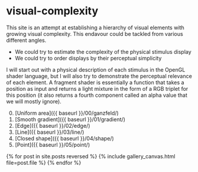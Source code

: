 # visual-complexity

This site is an attempt at establishing a hierarchy of visual elements with growing visual complexity.
This endavour could be tackled from various different angles.
* We could try to estimate the complexity of the physical stimulus display
* We could try to order displays by their perceptual simplicity

I will start out with a physical description of each stimulus in the OpenGL shader language, but I will also try to demonstrate the perceptual relevance of each element.
A fragment shader is essentially a function that takes a position as input and returns a light mixture in the form of a RGB triplet for this position (it also returns a fourth component called an alpha value that we will mostly ignore).

0. [Uniform area]({{ baseurl }}/00/ganzfeld/)
1. [Smooth gradient]({{ baseurl }}/01/gradient/)
2. [Edge]({{ baseurl }}/02/edge/)
3. [Line]({{ baseurl }}/03/line/)
4. [Closed shape]({{ baseurl }}/04/shape/)
5. [Point]({{ baseurl }}/05/point/)

{% for post in site.posts reversed %}
{% include gallery_canvas.html file=post.file %}
{% endfor %}
